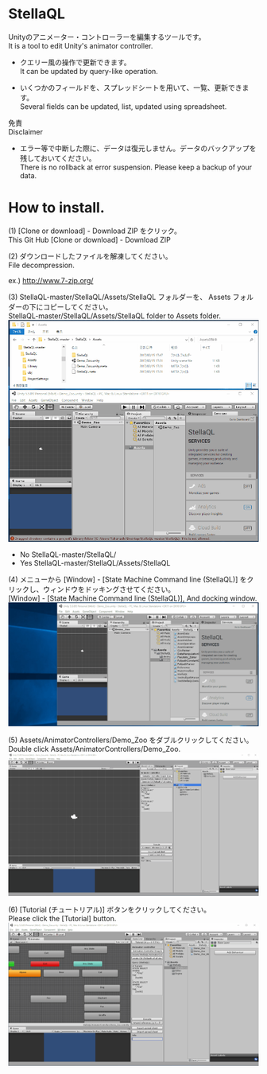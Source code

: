 ﻿# StellaQL
Unityのアニメーター・コントローラーを編集するツールです。  
It is a tool to edit Unity's animator controller.  

- クエリー風の操作で更新できます。  
It can be updated by query-like operation.  

- いくつかのフィールドを、スプレッドシートを用いて、一覧、更新できます。  
Several fields can be updated, list, updated using spreadsheet.  

免責  
Disclaimer  

- エラー等で中断した際に、データは復元しません。データのバックアップを残しておいてください。  
There is no rollback at error suspension. Please keep a backup of your data.  

# How to install.
(1) [Clone or download] - Download ZIP をクリック。  
This Git Hub [Clone or download] - Download ZIP  

(2) ダウンロードしたファイルを解凍してください。  
File decompression.

ex.) http://www.7-zip.org/  

(3) StellaQL-master/StellaQL/Assets/StellaQL フォルダーを、 Assets フォルダーの下にコピーしてください。  
StellaQL-master/StellaQL/Assets/StellaQL folder to Assets folder.  
![Please, click here(Animation.gif)](https://github.com/muzudho/StellaQL/blob/master/img/2017-02/201702151752gif81.gif?raw=true)  

- No  StellaQL-master/StellaQL/
- Yes StellaQL-master/StellaQL/Assets/StellaQL

(4) メニューから [Window] - [State Machine Command line (StellaQL)] をクリックし、ウィンドウをドッキングさせてください。  
[Window] - [State Machine Command line (StellaQL)], And docking window.  
![Please, click here(Animation.gif)](https://github.com/muzudho/StellaQL/blob/master/img/2017-02/201702151752gif82.gif?raw=true)  
                                     

(5) Assets/AnimatorControllers/Demo_Zoo をダブルクリックしてください。  
Double click Assets/AnimatorControllers/Demo_Zoo.  
![Please, click here(Animation.gif)](https://github.com/muzudho/StellaQL/blob/master/img/2017-02/201702160428gif83.gif?raw=true)  

(6) [Tutorial (チュートリアル)] ボタンをクリックしてください。  
Please click the [Tutorial] button.  
![Please, click here(Animation.gif)](https://github.com/muzudho/StellaQL/blob/master/img/2017-02/201702160428gif84.gif?raw=true)  











